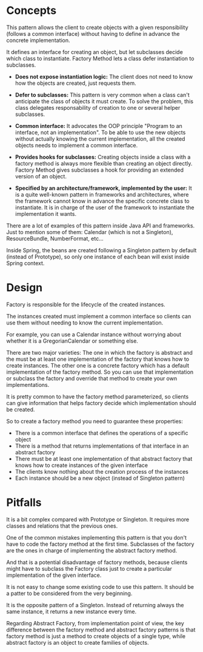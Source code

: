 # Concepts

This pattern allows the client to create objects with a given responsibility (follows a common interface) without having to define in advance the concrete implementation. 

It defines an interface for creating an object, but let subclasses decide which class to instantiate. Factory Method lets a class defer instantiation to subclasses.

* **Does not expose instantiation logic:** The client does not need to know how the objects are created, just requests them.

* **Defer to subclasses:** This pattern is very common when a class can't anticipate the class of objects it must create. To solve the problem, this class delegates responsability of creation to one or several helper subclasses.

* **Common interface:** It advocates the OOP principle "Program to an interface, not an implementation". To be able to use the new objects without actually knowing the current implementation, all the created objects needs to implement a common interface.

* **Provides hooks for subclasses:** Creating objects inside a class with a factory method is always more flexible than creating an object directly. Factory Method gives subclasses a hook for providing an extended version of an object.

* **Specified by an architecture/framework, implemented by the user:** It is a quite well-known pattern in frameworks and architectures, where the framework cannot know in advance the specific concrete class to instantiate. It is in charge of the user of the framework to instantiate the implementation it wants. 


There are a lot of examples of this pattern inside Java API and frameworks. Just to mention some of them: Calendar (which is not a Singleton), ResourceBundle, NumberFormat, etc...

Inside Spring, the beans are created following a Singleton pattern by default (instead of Prototype), so only one instance of each bean will exist inside Spring context.

# Design

Factory is responsible for the lifecycle of the created instances.

The instances created must implement a common interface so clients can use them without needing to know the current implementation.

For example, you can use a Calendar instance without worrying about whether it is a GregorianCalendar or something else.

There are two major varieties: The one in which the factory is abstract and the must be at least one implementation of the factory that knows how to create instances. The other one is a concrete factory which has a default implementation of the factory method. So you can use that implementation or subclass the factory and override that method to create your own implementations.

It is pretty common to have the factory method parameterized, so clients can give information that helps factory decide which implementation should be created. 

So to create a factory method you need to guarantee these properties:
* There is a common interface that defines the operations of a specific object
* There is a method that returns implementations of that interface in an abstract factory
* There must be at least one implementation of that abstract factory that knows how to create instances of the given interface
* The clients know nothing about the creation process of the instances
* Each instance should be a new object (instead of Singleton pattern)

# Pitfalls

It is a bit complex compared with Prototype or Singleton. It requires more classes and relations that the previous ones.

One of the common mistakes implementing this pattern is that you don't have to code the factory method at the first time. Subclasses of the factory are the ones in charge of implementing the abstract factory method.

And that is a potential disadvantage of factory methods, because clients might have to subclass the Factory class just to create a particular implementation of the given interface. 

It is not easy to change some existing code to use this pattern. It should be a patter to be considered from the very beginning. 

It is the opposite pattern of a Singleton. Instead of returning always the same instance, it returns a new instance every time.

Regarding Abstract Factory, from implementation point of view, the key difference between the factory method and abstract factory patterns is that factory method is just a method to create objects of a single type, while abstract factory is an object to create families of objects.
